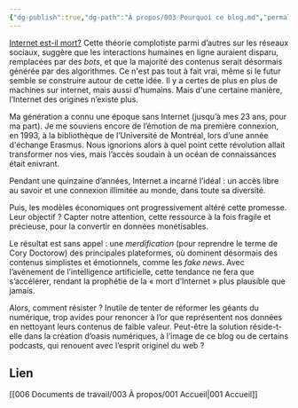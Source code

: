 ```yaml
---
{"dg-publish":true,"dg-path":"À propos/003 Pourquoi ce blog.md","permalink":"/a-propos/003-pourquoi-ce-blog/","dgPassFrontmatter":true}
---
```


[Internet est-il mort?](https://fr.wikipedia.org/wiki/Th%C3%A9orie_de_l%27Internet_mort) Cette théorie complotiste parmi d’autres sur les réseaux sociaux, suggère que les interactions humaines en ligne auraient disparu, remplacées par des *bots*, et que la majorité des contenus serait désormais générée par des algorithmes. 
Ce n'est pas tout à fait vrai, même si le futur semble se construire autour de cette idée.
Il y a certes de plus en plus de machines sur internet, mais aussi d'humains. 
Mais d'une certaine manière, l’Internet des origines n’existe plus.

Ma génération a connu une époque sans Internet (jusqu’à mes 23 ans, pour ma part). Je me souviens encore de l’émotion de ma première connexion, en 1993, à la bibliothèque de l’Université de Montréal, lors d’une année d'échange Erasmus. Nous ignorions alors à quel point cette révolution allait transformer nos vies, mais l’accès soudain à un océan de connaissances était enivrant.

Pendant une quinzaine d’années, Internet a incarné l’idéal : un accès libre au savoir et une connexion illimitée au monde, dans toute sa diversité.

Puis, les modèles économiques ont progressivement altéré cette promesse. Leur objectif ? Capter notre attention, cette ressource à la fois fragile et précieuse, pour la convertir en données monétisables.

Le résultat est sans appel : une *merdification* (pour reprendre le terme de Cory Doctorow) des principales plateformes, où dominent désormais des contenus simplistes et émotionnels, comme les *fake news*. Avec l’avènement de l’intelligence artificielle, cette tendance ne fera que s’accélérer, rendant la prophétie de la « mort d’Internet » plus plausible que jamais.

Alors, comment résister ? 
Inutile de tenter de réformer les géants du numérique, trop avides pour renoncer à l’or que représentent nos données en nettoyant leurs contenus de faible valeur. 
Peut-être la solution réside-t-elle dans la création d’oasis numériques, à l’image de ce blog ou de certains podcasts, qui renouent avec l’esprit originel du web ?

## Lien
[[006 Documents de travail/003 À propos/001 Accueil\|001 Accueil]]
